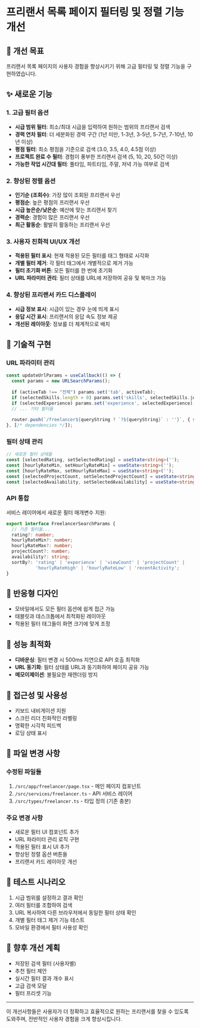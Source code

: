 # 프리랜서 목록 페이지 필터링 및 정렬 기능 개선

## 🎯 개선 목표
프리랜서 목록 페이지의 사용자 경험을 향상시키기 위해 고급 필터링 및 정렬 기능을 구현하였습니다.

## ✨ 새로운 기능

### 1. 고급 필터 옵션
- **시급 범위 필터**: 최소/최대 시급을 입력하여 원하는 범위의 프리랜서 검색
- **경력 연차 필터**: 더 세분화된 경력 구간 (1년 미만, 1-3년, 3-5년, 5-7년, 7-10년, 10년 이상)
- **평점 필터**: 최소 평점을 기준으로 검색 (3.0, 3.5, 4.0, 4.5점 이상)
- **프로젝트 완료 수 필터**: 경험이 풍부한 프리랜서 검색 (5, 10, 20, 50건 이상)
- **가능한 작업 시간대 필터**: 풀타임, 파트타임, 주말, 저녁 가능 여부로 검색

### 2. 향상된 정렬 옵션
- **인기순 (조회수)**: 가장 많이 조회된 프리랜서 우선
- **평점순**: 높은 평점의 프리랜서 우선
- **시급 높은순/낮은순**: 예산에 맞는 프리랜서 찾기
- **경력순**: 경험이 많은 프리랜서 우선
- **최근 활동순**: 활발히 활동하는 프리랜서 우선

### 3. 사용자 친화적 UI/UX 개선
- **적용된 필터 표시**: 현재 적용된 모든 필터를 태그 형태로 시각화
- **개별 필터 제거**: 각 필터 태그에서 개별적으로 제거 가능
- **필터 초기화 버튼**: 모든 필터를 한 번에 초기화
- **URL 파라미터 관리**: 필터 상태를 URL에 저장하여 공유 및 북마크 가능

### 4. 향상된 프리랜서 카드 디스플레이
- **시급 정보 표시**: 시급이 있는 경우 눈에 띄게 표시
- **응답 시간 표시**: 프리랜서의 응답 속도 정보 제공
- **개선된 레이아웃**: 정보를 더 체계적으로 배치

## 🔧 기술적 구현

### URL 파라미터 관리
```typescript
const updateUrlParams = useCallback(() => {
  const params = new URLSearchParams();
  
  if (activeTab !== "전체") params.set('tab', activeTab);
  if (selectedSkills.length > 0) params.set('skills', selectedSkills.join(','));
  if (selectedExperience) params.set('experience', selectedExperience);
  // ... 기타 필터들
  
  router.push(`/freelancer${queryString ? `?${queryString}` : ''}`, { scroll: false });
}, [/* dependencies */]);
```

### 필터 상태 관리
```typescript
// 새로운 필터 상태들
const [selectedRating, setSelectedRating] = useState<string>('');
const [hourlyRateMin, setHourlyRateMin] = useState<string>('');
const [hourlyRateMax, setHourlyRateMax] = useState<string>('');
const [selectedProjectCount, setSelectedProjectCount] = useState<string>('');
const [selectedAvailability, setSelectedAvailability] = useState<string>('');
```

### API 통합
서비스 레이어에서 새로운 필터 매개변수 지원:
```typescript
export interface FreelancerSearchParams {
  // 기존 필터들...
  rating?: number;
  hourlyRateMin?: number;
  hourlyRateMax?: number;
  projectCount?: number;
  availability?: string;
  sortBy?: 'rating' | 'experience' | 'viewCount' | 'projectCount' | 
           'hourlyRateHigh' | 'hourlyRateLow' | 'recentActivity';
}
```

## 📱 반응형 디자인
- 모바일에서도 모든 필터 옵션에 쉽게 접근 가능
- 태블릿과 데스크톱에서 최적화된 레이아웃
- 적용된 필터 태그들이 화면 크기에 맞게 조정

## 🚀 성능 최적화
- **디바운싱**: 필터 변경 시 500ms 지연으로 API 호출 최적화
- **URL 동기화**: 필터 상태를 URL과 동기화하여 페이지 공유 가능
- **메모이제이션**: 불필요한 재렌더링 방지

## 🎨 접근성 및 사용성
- 키보드 내비게이션 지원
- 스크린 리더 친화적인 라벨링
- 명확한 시각적 피드백
- 로딩 상태 표시

## 📄 파일 변경 사항

### 수정된 파일들
1. `/src/app/freelancer/page.tsx` - 메인 페이지 컴포넌트
2. `/src/services/freelancer.ts` - API 서비스 레이어
3. `/src/types/freelancer.ts` - 타입 정의 (기존 충분)

### 주요 변경 사항
- 새로운 필터 UI 컴포넌트 추가
- URL 파라미터 관리 로직 구현
- 적용된 필터 표시 UI 추가
- 향상된 정렬 옵션 버튼들
- 프리랜서 카드 레이아웃 개선

## 🧪 테스트 시나리오
1. 시급 범위를 설정하고 결과 확인
2. 여러 필터를 조합하여 검색
3. URL 복사하여 다른 브라우저에서 동일한 필터 상태 확인
4. 개별 필터 태그 제거 기능 테스트
5. 모바일 환경에서 필터 사용성 확인

## 🔮 향후 개선 계획
- 저장된 검색 필터 (사용자별)
- 추천 필터 제안
- 실시간 필터 결과 개수 표시
- 고급 검색 모달
- 필터 프리셋 기능

---

이 개선사항들은 사용자가 더 정확하고 효율적으로 원하는 프리랜서를 찾을 수 있도록 도와주며, 전반적인 사용자 경험을 크게 향상시킵니다.
